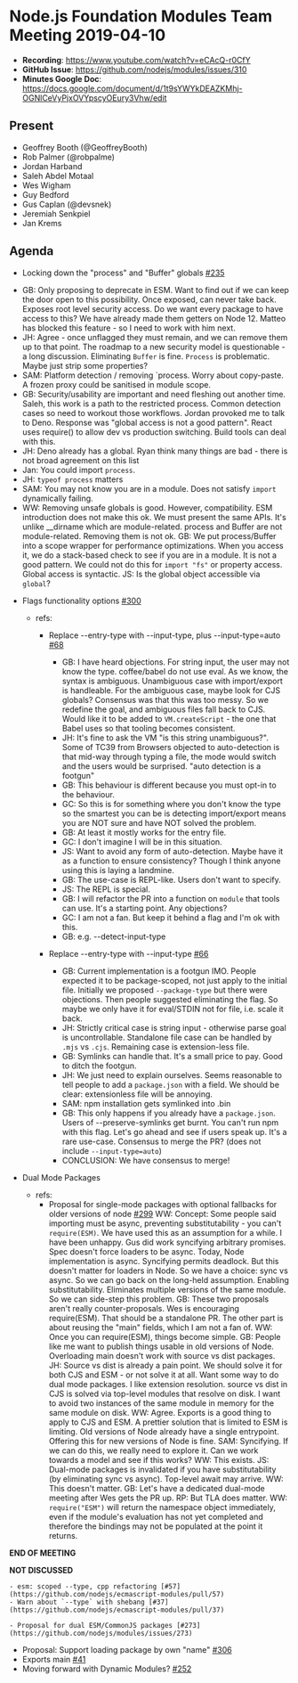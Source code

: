 # Node.js Foundation Modules Team Meeting 2019-04-10

* **Recording**:  https://www.youtube.com/watch?v=eCAcQ-r0CfY
* **GitHub Issue**: https://github.com/nodejs/modules/issues/310
* **Minutes Google Doc**: https://docs.google.com/document/d/1t9sYWYkDEAZKMhj-OGNlCeVyPjxOVYpscyOEury3Vhw/edit

## Present

- Geoffrey Booth (@GeoffreyBooth)
- Rob Palmer (@robpalme)
- Jordan Harband
- Saleh Abdel Motaal
- Wes Wigham
- Guy Bedford
- Gus Caplan (@devsnek)
- Jeremiah Senkpiel
- Jan Krems


## Agenda

* Locking down the "process" and "Buffer" globals [#235](https://github.com/nodejs/modules/issues/235)
- GB: Only proposing to deprecate in ESM.  Want to find out if we can keep the door open to this possibility.  Once exposed, can never take back. Exposes root level security access.  Do we want every package to have access to this?  We have already made them getters on Node 12. Matteo has blocked this feature - so I need to work with him next.
- JH: Agree - once unflagged they must remain, and we can remove them up to that point. The roadmap to a new security model is questionable - a long discussion. Eliminating `Buffer` is fine. `Process` is problematic.  Maybe just strip some properties?
- SAM: Platform detection / removing `process. Worry about copy-paste. A frozen proxy could be sanitised in module scope.
- GB: Security/usability are important and need fleshing out another time. Saleh, this work is a path to the restricted process. Common detection cases so need to workout those workflows. Jordan provoked me to talk to Deno. Response was "global access is not a good pattern". React uses require() to allow dev vs production switching. Build tools can deal with this.
- JH: Deno already has a global. Ryan think many things are bad - there is not broad agreement on this list
- Jan: You could import `process`.
- JH: `typeof process` matters
- SAM: You may not know you are in a module. Does not satisfy `import` dynamically failing.
- WW: Removing unsafe globals is good. However, compatibility. ESM introduction does not make this ok. We must present the same APIs.  It's unlike __dirname which are module-related. process and Buffer are not module-related.  Removing them is not ok.
GB: We put process/Buffer into a scope wrapper for performance optimizations. When you access it, we do a stack-based check to see if you are in a module.  It is not a good pattern.  We could not do this for `import "fs"` or property access.  Global access is syntactic.
JS: Is the global object accessible via `global`?


* Flags functionality options [#300](https://github.com/nodejs/modules/issues/300)
  - refs:
    - Replace --entry-type with --input-type, plus --input-type=auto [#68](https://github.com/nodejs/ecmascript-modules/pull/68)
      - GB: I have heard objections.  For string input, the user may not know the type. coffee/babel do not use eval.  As we know, the syntax is ambiguous.  Unambiguous case with import/export is handleable.  For the ambiguous case, maybe look for CJS globals? Consensus was that this was too messy.  So we redefine the goal, and ambiguous files fall back to CJS.  Would like it to be added to `VM.createScript` - the one that Babel uses so that tooling becomes consistent.
      - JH: It's fine to ask the VM "is this string unambiguous?". Some of TC39 from Browsers objected to auto-detection is that mid-way through typing a file, the mode would switch and the users would be surprised. "auto detection is a footgun"
      - GB: This behaviour is different because you must opt-in to the behaviour.
      - GC: So this is for something where you don't know the type so the smartest you can be is detecting import/export means you are NOT sure and have NOT solved the problem.
      - GB: At least it mostly works for the entry file.
      - GC: I don't imagine I will be in this situation.
      - JS: Want to avoid any form of auto-detection. Maybe have it as a function to ensure consistency? Though I think anyone using this is laying a landmine.
      - GB: The use-case is REPL-like.  Users don't want to specify.
      - JS: The REPL is special.
      - GB: I will refactor the PR into a function on `module` that tools can use. It's a starting point. Any objections?
      - GC: I am not a fan. But keep it behind a flag and I'm ok with this.
      - GB: e.g. --detect-input-type

    - Replace --entry-type with --input-type [#66](https://github.com/nodejs/ecmascript-modules/pull/66)
      - GB: Current implementation is a footgun IMO. People expected it to be package-scoped, not just apply to the initial file. Initially we proposed `--package-type` but there were objections. Then people suggested eliminating the flag. So maybe we only have it for eval/STDIN not for file, i.e. scale it back.
      - JH: Strictly critical case is string input - otherwise parse goal is uncontrollable. Standalone file case can be handled by `.mjs` vs `.cjs`. Remaining case is extension-less file.
      - GB: Symlinks can handle that. It's a small price to pay. Good to ditch the footgun.
      - JH: We just need to explain ourselves. Seems reasonable to tell people to add a `package.json` with a field. We should be clear: extensionless file will be annoying.
      - SAM: npm installation gets symlinked into .bin
      - GB: This only happens if you already have a `package.json`.  Users of --preserve-symlinks get burnt.  You can't run npm with this flag.  Let's go ahead and see if users speak up.  It's a rare use-case.  Consensus to merge the PR? (does not include `--input-type=auto`)
      - CONCLUSION: We have consensus to merge!

* Dual Mode Packages
  - refs:
    - Proposal for single-mode packages with optional fallbacks for older versions of node [#299](https://github.com/nodejs/modules/issues/299)
      WW: Concept: Some people said importing must be async, preventing substitutability - you can't `require(ESM)`.  We have used this as an assumption for a while.  I have been unhappy.  Gus did work syncifying arbitrary promises.  Spec doesn't force loaders to be async.  Today, Node implementation is async. Syncifying permits deadlock.  But this doesn't matter for loaders in Node.  So we have a choice: sync vs async.  So we can go back on the long-held assumption.  Enabling substitutability.  Eliminates multiple versions of the same module.  So we can side-step this problem.
      GB: These two proposals aren't really counter-proposals.  Wes is encouraging require(ESM).  That should be a standalone PR.  The other part is about reusing the "main" fields, which I am not a fan of.
      WW: Once you can require(ESM), things become simple.
      GB: People like me want to publish things usable in old versions of Node.  Overloading main doesn't work with source vs dist packages.
      JH: Source vs dist is already a pain point. We should solve it for both CJS and ESM - or not solve it at all.  Want some way to do dual mode packages.  I like extension resolution.  source vs dist in CJS is solved via top-level modules that resolve on disk.  I want to avoid two instances of the same module in memory for the same module on disk.
      WW: Agree.  Exports is a good thing to apply to CJS and ESM.  A prettier solution that is limited to ESM is limiting.  Old versions of Node already have a single entrypoint.  Offering this for new versions of Node is fine.
      SAM: Syncifying. If we can do this, we really need to explore it.  Can we work towards a model and see if this works?
      WW: This exists.
      JS: Dual-mode packages is invalidated if you have substitutability (by eliminating sync vs async). Top-level await may arrive.
      WW: This doesn't matter.
      GB: Let's have a dedicated dual-mode meeting after Wes gets the PR up.
     RP: But TLA does matter.
     WW: `require("ESM")` will return the namespace object immediately, even if the module's evaluation has not yet completed and therefore the bindings may not be populated at the point it returns.
      

**END OF MEETING**

**NOT DISCUSSED**

    - esm: scoped --type, cpp refactoring [#57](https://github.com/nodejs/ecmascript-modules/pull/57)
    - Warn about `--type` with shebang [#37](https://github.com/nodejs/ecmascript-modules/pull/37)

    - Proposal for dual ESM/CommonJS packages [#273](https://github.com/nodejs/modules/issues/273)

* Proposal: Support loading package by own "name" [#306](https://github.com/nodejs/modules/issues/306)
* Exports main [#41](https://github.com/nodejs/ecmascript-modules/pull/41)
* Moving forward with Dynamic Modules? [#252](https://github.com/nodejs/modules/issues/252)

